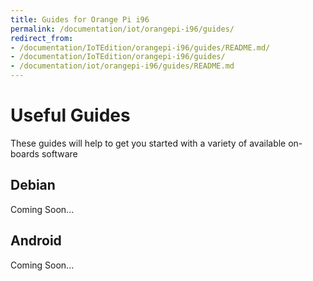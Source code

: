 ```yaml
---
title: Guides for Orange Pi i96
permalink: /documentation/iot/orangepi-i96/guides/
redirect_from:
- /documentation/IoTEdition/orangepi-i96/guides/README.md/
- /documentation/IoTEdition/orangepi-i96/guides/
- /documentation/iot/orangepi-i96/guides/README.md
---
```

# Useful Guides

These guides will help to get you started with a variety of available on-boards software

## Debian

Coming Soon...

## Android

Coming Soon...
